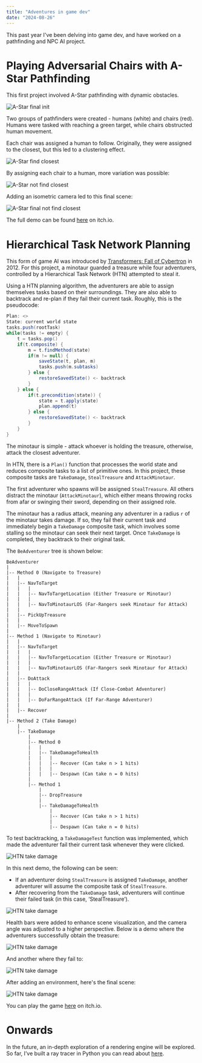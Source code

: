```yaml
---
title: "Adventures in game dev"
date: "2024-08-26"
---
```


This past year I've been delving into game dev, and have worked on a pathfinding and NPC AI project.

# Playing Adversarial Chairs with A-Star Pathfinding

This first project involved A-Star pathfinding with dynamic obstacles.

![A-Star final init](/images/game-dev/astar-pathfinding/final_init.png)

Two groups of pathfinders were created - humans (white) and chairs (red). Humans were tasked with reaching a green target, while chairs obstructed human movement.

Each chair was assigned a human to follow. Originally, they were assigned to the closest, but this led to a clustering effect.

![A-Star find closest](/images/game-dev/astar-pathfinding/findclosest.gif)

By assigning each chair to a human, more variation was possible:

![A-Star not find closest](/images/game-dev/astar-pathfinding/notfindclosest.gif)

Adding an isometric camera led to this final scene:

![A-Star final not find closest](/images/game-dev/astar-pathfinding/finalnotfindclosest.gif)

The full demo can be found [here](https://jerrylxia.itch.io/pathfinding-demo) on itch.io.

# Hierarchical Task Network Planning

This form of game AI was introduced by [Transformers: Fall of Cybertron](https://www.youtube.com/watch?v=kXm467TFTcY) in 2012. For this project, a minotaur guarded a treasure while four adventurers, controlled by a Hierarchical Task Network (HTN) attempted to steal it.

Using a HTN planning algorithm, the adventurers are able to assign themselves tasks based on their surroundings. They are also able to backtrack and re-plan if they fail their current task. Roughly, this is the pseudocode:

```csharp
Plan: <>
State: current world state
tasks.push(rootTask)
while(tasks != empty) {
	t = tasks.pop()
	if(t.composite) {
		m = t.findMethod(state)
		if(m != null) {
			saveState(t, plan, m)
			tasks.push(m.subtasks)
		} else {
			restoreSavedState() <- backtrack
		}
	} else {
		if(t.precondition(state)) {
			state = t.apply(state)
			plan.append(t)
		} else {
			restoreSavedState() <- backtrack
		}
	}
}
```

The minotaur is simple - attack whoever is holding the treasure, otherwise, attack the closest adventurer.

In HTN, there is a `Plan()` function that processes the world state and reduces composite tasks to a list of primitive ones. In this project, these composite tasks are `TakeDamage`, `StealTreasure` and `AttackMinotaur`.

The first adventurer who spawns will be assigned `StealTreasure`. All others distract the minotaur (`AttackMinotaur`), which either means throwing rocks from afar or swinging their sword, depending on their assigned role.

The minotaur has a radius attack, meaning any adventurer in a radius `r` of the minotaur takes damage. If so, they fail their current task and immediately begin a `TakeDamage` composite task, which involves some stalling so the minotaur can seek their next target. Once `TakeDamage` is completed, they backtrack to their original task.

The `BeAdventurer` tree is shown below:

```
BeAdventurer
|
|-- Method 0 (Navigate to Treasure)
|   |
|   |-- NavToTarget
|   |   |
|   |   |-- NavToTargetLocation (Either Treasure or Minotaur)
|   |   |
|   |   |-- NavToMinotaurLOS (Far-Rangers seek Minotaur for Attack)
|   |
|   |-- PickUpTreasure
|   |
|   |-- MoveToSpawn
|
|-- Method 1 (Navigate to Minotaur)
|   |
|   |-- NavToTarget
|   |   |
|   |   |-- NavToTargetLocation (Either Treasure or Minotaur)
|   |   |
|   |   |-- NavToMinotaurLOS (Far-Rangers seek Minotaur for Attack)
|   |
|   |-- DoAttack
|   |   |
|   |   |-- DoCloseRangeAttack (If Close-Combat Adventurer)
|   |   |
|   |   |-- DoFarRangeAttack (If Far-Range Adventurer)
|   |
|   |-- Recover
|
|-- Method 2 (Take Damage)
    |
    |-- TakeDamage
        |
        |-- Method 0
        |   |
        |   |-- TakeDamageToHealth
        |   |   |
        |   |   |-- Recover (Can take n > 1 hits)
        |   |   |
        |   |   |-- Despawn (Can take n = 0 hits)
        |
        |-- Method 1
            |
            |-- DropTreasure
            |
            |-- TakeDamageToHealth
                |
                |-- Recover (Can take n > 1 hits)
                |
                |-- Despawn (Can take n = 0 hits)
```

To test backtracking, a `TakeDamageTest` function was implemented, which made the adventurer fail their current task whenever they were clicked.

![HTN take damage](/images/game-dev/htn-planning/1.gif)

In this next demo, the following can be seen:

- If an adventurer doing `StealTreasure` is assigned `TakeDamage`, another adventurer will assume the composite task of `StealTreasure`.
- After recovering from the `TakeDamage` task, adventurers will continue their failed task (in this case, ‘StealTreasure’).

![HTN take damage](/images/game-dev/htn-planning/2.gif)

Health bars were added to enhance scene visualization, and the camera angle was adjusted to a higher perspective. Below is a demo where the adventurers successfully obtain the treasure:

![HTN take damage](/images/game-dev/htn-planning/3.gif)

And another where they fail to:

![HTN take damage](/images/game-dev/htn-planning/4.gif)

After adding an environment, here's the final scene:

![HTN take damage](/images/game-dev/htn-planning/5.gif)

You can play the game [here](https://jerrylxia.itch.io/htn-planning-and-reactive-ai-demo) on itch.io.

# Onwards

In the future, an in-depth exploration of a rendering engine will be explored. So far, I’ve built a ray tracer in Python you can read about [here](link).
